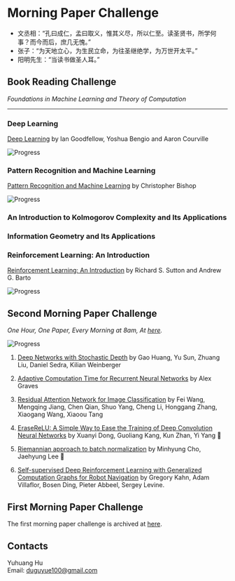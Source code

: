 # Morning Paper Challenge

+ 文丞相：“孔曰成仁，孟曰取义，惟其义尽，所以仁至。读圣贤书，所学何事？而今而后，庶几无愧。”
+ 张子：“为天地立心，为生民立命，为往圣继绝学，为万世开太平。”
+ 阳明先生：“当读书做圣人耳。”

## Book Reading Challenge

_Foundations in Machine Learning and Theory of Computation_

---

### Deep Learning

[Deep Learning](http://www.deeplearningbook.org/) by Ian Goodfellow, Yoshua Bengio and Aaron Courville

![Progress](http://progressed.io/bar/0?scale=20&title=DLBook&suffix=%20)

### Pattern Recognition and Machine Learning

[Pattern Recognition and Machine Learning](https://www.microsoft.com/en-us/research/people/cmbishop/) by Christopher Bishop

![Progress](http://progressed.io/bar/0?scale=14&title=PRML&suffix=%20)

### An Introduction to Kolmogorov Complexity and Its Applications


### Information Geometry and Its Applications

### Reinforcement Learning: An Introduction

[Reinforcement Learning: An Introduction](http://incompleteideas.net/sutton/book/bookdraft2017june19.pdf) by Richard S. Sutton and Andrew G. Barto

![Progress](http://progressed.io/bar/0?scale=17&title=RLIntro&suffix=%20)

## Second Morning Paper Challenge

_One Hour, One Paper, Every Morning at 8am, At [here](https://www.google.ch/maps/place/%22Monte+Diggelmann%22+-+vantage+point+in+Irchelpark/@47.3933675,8.5491733,118m/data=!3m1!1e3!4m5!3m4!1s0x0:0x2cb79f95aa652fc3!8m2!3d47.3932358!4d8.5495728?hl=en)._

![Progress](http://progressed.io/bar/1?scale=30&title=paper%20read&suffix=%20)

1. [Deep Networks with Stochastic Depth](https://arxiv.org/abs/1603.09382) by Gao Huang, Yu Sun, Zhuang Liu, Daniel Sedra, Kilian Weinberger

2. [Adaptive Computation Time for Recurrent Neural Networks](https://arxiv.org/abs/1603.08983) by Alex Graves

3. [Residual Attention Network for Image Classification](https://arxiv.org/abs/1704.06904) by Fei Wang, Mengqing Jiang, Chen Qian, Shuo Yang, Cheng Li, Honggang Zhang, Xiaogang Wang, Xiaoou Tang

4. [EraseReLU: A Simple Way to Ease the Training of Deep Convolution Neural Networks](https://arxiv.org/abs/1709.07634) by Xuanyi Dong, Guoliang Kang, Kun Zhan, Yi Yang :tada:

5. [Riemannian approach to batch normalization](https://arxiv.org/abs/1709.09603) by Minhyung Cho, Jaehyung Lee :tada:

6. [Self-supervised Deep Reinforcement Learning with Generalized Computation Graphs for Robot Navigation](https://arxiv.org/abs/1709.10489) by Gregory Kahn, Adam Villaflor, Bosen Ding, Pieter Abbeel, Sergey Levine.

## First Morning Paper Challenge

The first morning paper challenge is archived at [here](./first-challenge.md).

## Contacts

Yuhuang Hu  
Email: duguyue100@gmail.com
